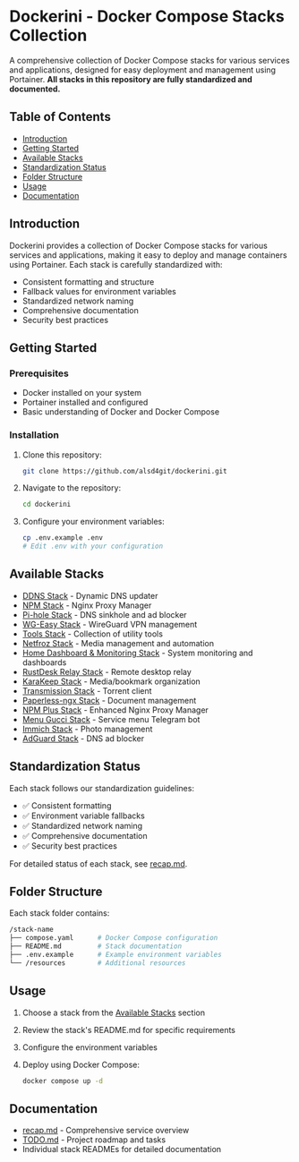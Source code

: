 # Dockerini - Docker Compose Stacks Collection

A comprehensive collection of Docker Compose stacks for various services and applications, designed for easy deployment and management using Portainer. **All stacks in this repository are fully standardized and documented.**

## Table of Contents

- [Introduction](#introduction)
- [Getting Started](#getting-started)
- [Available Stacks](#available-stacks)
- [Standardization Status](#standardization-status)
- [Folder Structure](#folder-structure)
- [Usage](#usage)
- [Documentation](#documentation)

## Introduction

Dockerini provides a collection of Docker Compose stacks for various services and applications, making it easy to deploy and manage containers using Portainer. Each stack is carefully standardized with:

- Consistent formatting and structure
- Fallback values for environment variables
- Standardized network naming
- Comprehensive documentation
- Security best practices

## Getting Started

### Prerequisites

- Docker installed on your system
- Portainer installed and configured
- Basic understanding of Docker and Docker Compose

### Installation

1. Clone this repository:

   ```bash
   git clone https://github.com/alsd4git/dockerini.git
   ```

2. Navigate to the repository:

   ```bash
   cd dockerini
   ```

3. Configure your environment variables:

   ```bash
   cp .env.example .env
   # Edit .env with your configuration
   ```

## Available Stacks

- [DDNS Stack](ddns/README.md) - Dynamic DNS updater
- [NPM Stack](npm-reverse-proxy/README.md) - Nginx Proxy Manager
- [Pi-hole Stack](pihole/README.md) - DNS sinkhole and ad blocker
- [WG-Easy Stack](wg-easy/README.md) - WireGuard VPN management
- [Tools Stack](tools/README.md) - Collection of utility tools
- [Netfroz Stack](netfroz/README.md) - Media management and automation
- [Home Dashboard & Monitoring Stack](home-dashboard-monitoring/README.md) - System monitoring and dashboards
- [RustDesk Relay Stack](rustdesk-relay/README.md) - Remote desktop relay
- [KaraKeep Stack](karakeep/README.md) - Media/bookmark organization
- [Transmission Stack](transmission/README.md) - Torrent client
- [Paperless-ngx Stack](paperless-ngx/README.md) - Document management
- [NPM Plus Stack](npmplus/README.md) - Enhanced Nginx Proxy Manager
- [Menu Gucci Stack](menu-gucci/README.md) - Service menu Telegram bot
- [Immich Stack](immich/README.md) - Photo management
- [AdGuard Stack](adguard/README.md) - DNS ad blocker

## Standardization Status

Each stack follows our standardization guidelines:

- ✅ Consistent formatting
- ✅ Environment variable fallbacks
- ✅ Standardized network naming
- ✅ Comprehensive documentation
- ✅ Security best practices

For detailed status of each stack, see [recap.md](recap.md).

## Folder Structure

Each stack folder contains:

```bash
/stack-name
├── compose.yaml      # Docker Compose configuration
├── README.md         # Stack documentation
├── .env.example      # Example environment variables
└── /resources        # Additional resources
```

## Usage

1. Choose a stack from the [Available Stacks](#available-stacks) section
2. Review the stack's README.md for specific requirements
3. Configure the environment variables
4. Deploy using Docker Compose:

   ```bash
   docker compose up -d
   ```

## Documentation

- [recap.md](recap.md) - Comprehensive service overview
- [TODO.md](TODO.md) - Project roadmap and tasks
- Individual stack READMEs for detailed documentation
